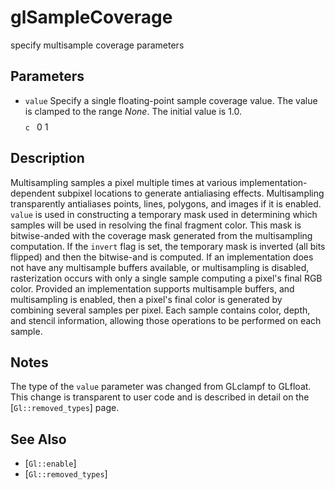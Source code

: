 # glSampleCoverage
specify multisample coverage parameters

## Parameters
- `value`
  Specify a single floating-point sample coverage value. The value is
  clamped to the range $None$. The initial value is 1.0. $$ $$ ```c ```
  0 1

## Description
Multisampling samples a pixel multiple times at various
  implementation-dependent subpixel locations to generate antialiasing
  effects. Multisampling transparently antialiases points, lines,
  polygons, and images if it is enabled.
`value` is used in constructing a temporary mask used in determining
  which samples will be used in resolving the final fragment color. This
  mask is bitwise-anded with the coverage mask generated from the
  multisampling computation. If the `invert` flag is set, the temporary
  mask is inverted (all bits flipped) and then the bitwise-and is
  computed.
If an implementation does not have any multisample buffers available,
  or multisampling is disabled, rasterization occurs with only a single
  sample computing a pixel's final RGB color.
Provided an implementation supports multisample buffers, and
  multisampling is enabled, then a pixel's final color is generated by
  combining several samples per pixel. Each sample contains color,
  depth, and stencil information, allowing those operations to be
  performed on each sample.

## Notes
The type of the `value` parameter was changed from GLclampf to
  GLfloat. This change is transparent to user code and is described in
  detail on the [`Gl::removed_types`] page.

## See Also
- [`Gl::enable`]
- [`Gl::removed_types`]
